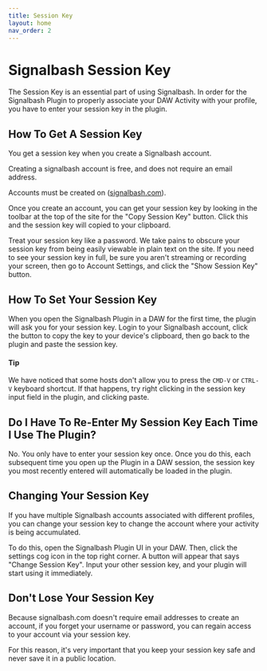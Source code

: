 ```yaml
---
title: Session Key
layout: home
nav_order: 2
---
```



# Signalbash Session Key

The Session Key is an essential part of using Signalbash. In order for the
Signalbash Plugin to properly associate your DAW Activity with your profile,
you have to enter your session key in the plugin.

## How To Get A Session Key

You get a session key when you create a Signalbash account.

Creating a signalbash account is free, and does not require an email address.

Accounts must be created on ([signalbash.com](https://signalbash.com)).

Once you create an account, you can get your session key by looking in the
toolbar at the top of the site for the "Copy Session Key" button. Click this
and the session key will copied to your clipboard.

Treat your session key like a password. We take pains to obscure your session
key from being easily viewable in plain text on the site. If you need to see
your session key in full, be sure you aren't streaming or recording your screen,
then go to Account Settings, and click the "Show Session Key" button.

## How To Set Your Session Key

When you open the Signalbash Plugin in a DAW for the first time, the plugin will
ask you for your session key. Login to your Signalbash account, click the button
to copy the key to your device's clipboard, then go back to the plugin and paste
the session key.


#### Tip
We have noticed that some hosts don't allow you to press the `CMD-V` or `CTRL-V`
keyboard shortcut. If that happens, try right clicking in the session key input
field in the plugin, and clicking paste.


## Do I Have To Re-Enter My Session Key Each Time I Use The Plugin?

No. You only have to enter your session key once. Once you do this, each
subsequent time you open up the Plugin in a DAW session, the session key
you most recently entered will automatically be loaded in the plugin.

## Changing Your Session Key

If you have multiple Signalbash accounts associated with different profiles,
you can change your session key to change the account where your activity is
being accumulated.

To do this, open the Signalbash Plugin UI in your DAW. Then, click the settings
cog icon in the top right corner. A button will appear that says "Change Session Key".
Input your other session key, and your plugin will start using it immediately.


## Don't Lose Your Session Key

Because signalbash.com doesn't require email addresses to create an account, if
you forget your username or password, you can regain access to your account via
your session key.

For this reason, it's very important that you keep your session key safe and
never save it in a public location.
